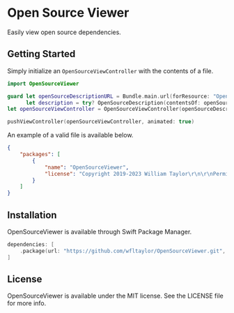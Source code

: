 # Open Source Viewer

Easily view open source dependencies.

## Getting Started

Simply initialize an `OpenSourceViewController` with the contents of a file.

```swift
import OpenSourceViewer

guard let openSourceDescriptionURL = Bundle.main.url(forResource: "OpenSourceLicences", withExtension: "json"),
      let description = try? OpenSourceDescription(contentsOf: openSourceDescriptionURL) else { return }
let openSourceViewController = OpenSourceViewController(openSourceDescription: description)

pushViewController(openSourceViewController, animated: true)
```

An example of a valid file is available below.

```json
{
    "packages": [
        {
            "name": "OpenSourceViewer",
            "license": "Copyright 2019-2023 William Taylor\r\n\r\nPermission is hereby granted, free of charge, to any person obtaining a copy of this software and associated documentation files (the \"Software\"), to deal in the Software without restriction, including without limitation the rights to use, copy, modify, merge, publish, distribute, sublicense, and\/or sell copies of the Software, and to permit persons to whom the Software is furnished to do so, subject to the following conditions:\r\n\r\nThe above copyright notice and this permission notice shall be included in all copies or substantial portions of the Software.\r\n\r\nTHE SOFTWARE IS PROVIDED \"AS IS\", WITHOUT WARRANTY OF ANY KIND, EXPRESS OR IMPLIED, INCLUDING BUT NOT LIMITED TO THE WARRANTIES OF MERCHANTABILITY, FITNESS FOR A PARTICULAR PURPOSE AND NONINFRINGEMENT. IN NO EVENT SHALL THE AUTHORS OR COPYRIGHT HOLDERS BE LIABLE FOR ANY CLAIM, DAMAGES OR OTHER LIABILITY, WHETHER IN AN ACTION OF CONTRACT, TORT OR OTHERWISE, ARISING FROM, OUT OF OR IN CONNECTION WITH THE SOFTWARE OR THE USE OR OTHER DEALINGS IN THE SOFTWARE."
        }
    ]
}
```

## Installation

OpenSourceViewer is available through Swift Package Manager. 

```swift
dependencies: [
    .package(url: "https://github.com/wfltaylor/OpenSourceViewer.git", .upToNextMajor(from: "1.2.0"))
]
```

## License

OpenSourceViewer is available under the MIT license. See the LICENSE file for more info.
